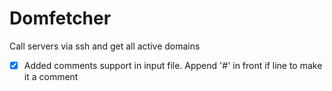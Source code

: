 # Domfetcher

Call servers via ssh and get all active domains

* [X] Added comments support in input file. Append '#' in front if line to make it a comment